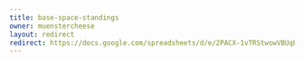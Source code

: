 ```yaml
---
title: base-space-standings
owner: muenstercheese
layout: redirect
redirect: https://docs.google.com/spreadsheets/d/e/2PACX-1vTRStwowVBUqEkuoZcKEcPzMZ0ansx9Zv7GCeEeqy7JPPiZ2GwCX09OXrB1I07rjW6O0FyZYLith2Tf/pubhtml
---
```

